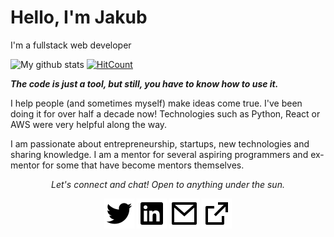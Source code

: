# Hello, I'm Jakub
I'm a fullstack web developer

![My github stats](https://github-readme-stats.vercel.app/api?username=gradam&count_private=true&show_icons=true)
[![HitCount](http://hits.dwyl.com/gradam/gradam.svg)](http://hits.dwyl.com/gradam/gradam)

__*The code is just a tool, but still, you have to know how to use it.*__

I help people (and sometimes myself) make ideas come true. I've been doing it for over half a decade now! Technologies such as Python, React or AWS were very helpful along the way.

I am passionate about entrepreneurship, startups, new technologies and sharing knowledge. I am a mentor for several aspiring programmers and ex-mentor for some that have become mentors themselves.

<p align="center">
  <i>Let's connect and chat! Open to anything under the sun.</i>

  <p align="center">
    <a href="https://twitter.com/Jakub_Semik" alt="Twitter"><img src="/twitter-fill.svg"></a>
    <a href="https://www.linkedin.com/in/jakub-semik-a4981012a/" alt="Linkedin"><img src="/linkedin-box-fill.svg"></a>
    <a href="mailto:kuba.semik@gmail.com" alt="Contact me"><img src="/mail-line.svg"></a>
    <a href="https://semik.dev" alt="My site"><img src="/external-link-line.svg"></a>
  </p>
</p>
